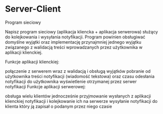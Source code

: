 # Server-Client

Program sieciowy

Napisz program sieciowy (aplikacja kliencka + aplikacja serwerowa) służący do kolejkowania i wysyłania notyfikacji. Program powinien obsługiwać domyślne wyjątki oraz implementację przynajmniej jednego wyjątku związanego z walidacją treści wprowadzanych przez użytkownika w aplikacji klienckiej.

Funkcje aplikacji klienckiej:

połączenie z serwerem wraz z walidacją i obsługą wyjątków
pobranie od użytkownika treści notyfikacji (wiadomość tekstowa) oraz czasu odesłania notyfikacji do użytkownika
wyświetlenie otrzymanej przez serwer notyfikacji
Funkcje aplikacji serwerowej:

obsługa wielu klientów jednocześnie
przyjmowanie wysłanych z aplikacji klienckiej notyfikacji i kolejkowanie ich na serwerze
wysyłanie notyfikacji do klienta który ją zapisał o podanym przez niego czasie
